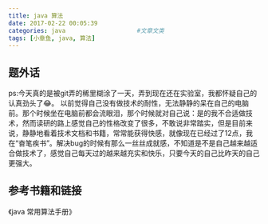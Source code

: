 ```yaml
---
title: java 算法
date: 2017-02-22 00:05:39
categories: java                    #文章文类
tags: [小章鱼, java, 算法]
---
```

 
 ## 题外话
 ps:今天真的是被git弄的稀里糊涂了一天，弄到现在还在实验室，我都怀疑自己的认真劲头了😂。
 以前觉得自己没有做技术的耐性，无法静静的呆在自己的电脑前。那个时候坐在电脑前都会流眼泪，那个时候就对自己说：是的我不合适做技术，然而读研的路上感觉自己的性格改变了很多，不敢说非常踏实，但是目前来说，静静地看着技术文档和书籍，常常能获得快感，就像现在已经过了12点，我在“奋笔疾书”。解决bug的时候有那么一丝丝成就感，不知道是不是自己越来越适合做技术了，感觉自己每天过的越来越充实和快乐，只要今天的自己比昨天的自己更强大。


 ## 参考书籍和链接
 《java 常用算法手册》
